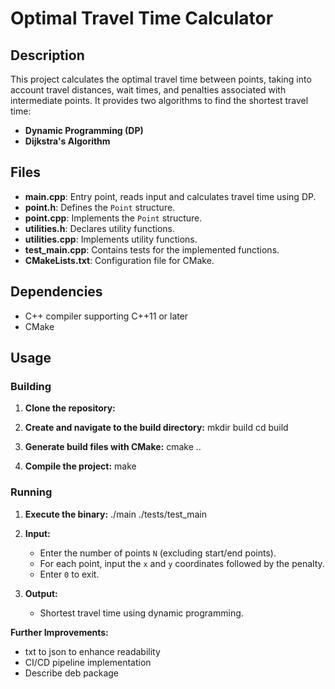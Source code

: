 # Optimal Travel Time Calculator

## Description

This project calculates the optimal travel time between points, taking into account travel distances, wait times, and penalties associated with intermediate points. It provides two algorithms to find the shortest travel time:

- **Dynamic Programming (DP)**
- **Dijkstra's Algorithm**

## Files

- **main.cpp**: Entry point, reads input and calculates travel time using DP.
- **point.h**: Defines the `Point` structure.
- **point.cpp**: Implements the `Point` structure.
- **utilities.h**: Declares utility functions.
- **utilities.cpp**: Implements utility functions.
- **test_main.cpp**: Contains tests for the implemented functions.
- **CMakeLists.txt**: Configuration file for CMake.

## Dependencies

- C++ compiler supporting C++11 or later
- CMake

## Usage

### Building

1. **Clone the repository:**


2. **Create and navigate to the build directory:**
    mkdir build
    cd build

3. **Generate build files with CMake:**
    cmake ..


4. **Compile the project:**
    make

### Running

1. **Execute the binary:**
    ./main
    ./tests/test_main


2. **Input:**
   - Enter the number of points `N` (excluding start/end points).
   - For each point, input the `x` and `y` coordinates followed by the penalty.
   - Enter `0` to exit.

3. **Output:**
   - Shortest travel time using dynamic programming.

**Further Improvements:**
- txt to json to enhance readability
- CI/CD pipeline implementation
- Describe deb package  
    
